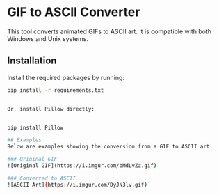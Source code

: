 # GIF to ASCII Converter
This tool converts animated GIFs to ASCII art. It is compatible with both Windows and Unix systems.

## Installation
Install the required packages by running:

```bash
pip install -r requirements.txt


Or, install Pillow directly:


pip install Pillow

## Examples
Below are examples showing the conversion from a GIF to ASCII art.

### Original GIF
![Original GIF](https://i.imgur.com/bMdLvZz.gif)

### Converted to ASCII
![ASCII Art](https://i.imgur.com/DyJN3lv.gif)

